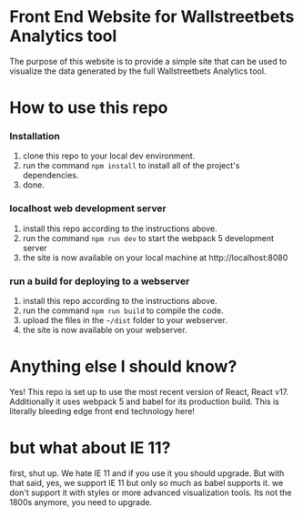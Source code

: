 # Front End Website for Wallstreetbets Analytics tool

The purpose of this website is to provide a simple site that can be used to visualize the data generated by the full Wallstreetbets Analytics tool.

# How to use this repo

### Installation

1. clone this repo to your local dev environment.
2. run the command `npm install` to install all of the project's dependencies.
3. done.

### localhost web development server

1. install this repo according to the instructions above.
2. run the command `npm run dev` to start the webpack 5 development server
3. the site is now available on your local machine at http://localhost:8080

### run a build for deploying to a webserver

1. install this repo according to the instructions above.
2. run the command `npm run build` to compile the code.
3. upload the files in the `~/dist` folder to your webserver.
4. the site is now available on your webserver.

# Anything else I should know?

Yes! This repo is set up to use the most recent version of React, React v17. Additionally it uses webpack 5 and babel for its production build. This is literally bleeding edge front end technology here! 

# but what about IE 11?

first, shut up. We hate IE 11 and if you use it you should upgrade. But with that said, yes, we support IE 11 but only so much as babel supports it. we don't support it with styles or more advanced visualization tools. Its not the 1800s anymore, you need to upgrade.